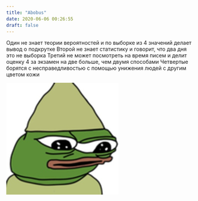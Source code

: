 ```yaml
---
title: "Abobus"
date: 2020-06-06 00:26:55
draft: false
---
```


Один не знает теории вероятностей и по выборке из 4 значений делает вывод о подкрутке
Второй не знает статистику и говорит, что два дня это не выборка
Третий не может посмотреть на время писем и делит оценку 4 за экзамен на две больше, чем двумя способами
Четвертые борятся с несправедливостью с помощью унижения людей с другим цветом кожи

![](/img/vk/f5nRtl_2H9M.jpg)
